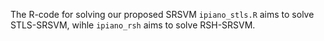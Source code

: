 The R-code for solving our proposed SRSVM
`ipiano_stls.R` aims to solve STLS-SRSVM, wihle `ipiano_rsh` aims to solve RSH-SRSVM.
